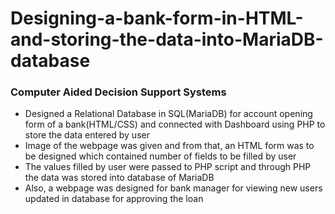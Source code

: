 # Designing-a-bank-form-in-HTML-and-storing-the-data-into-MariaDB-database
### Computer Aided Decision Support Systems

- Designed a Relational Database in SQL(MariaDB) for account opening form of a bank(HTML/CSS) and connected with Dashboard
using PHP to store the data entered by user
- Image of the webpage was given and from that, an HTML form was to be designed which contained number of fields to be filled by user
- The values filled by user were passed to PHP script and through PHP the data was stored into database of MariaDB
- Also, a webpage was designed for bank manager for viewing new users updated in database for approving the loan


